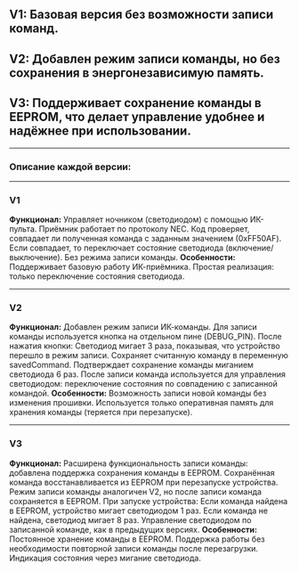 ## V1: Базовая версия без возможности записи команд.
## V2: Добавлен режим записи команды, но без сохранения в энергонезависимую память.
## V3: Поддерживает сохранение команды в EEPROM, что делает управление удобнее и надёжнее при использовании.
***
### Описание каждой версии:
***
### V1
**Функционал:**
Управляет ночником (светодиодом) с помощью ИК-пульта.
Приёмник работает по протоколу NEC.
Код проверяет, совпадает ли полученная команда с заданным значением (0xFF50AF). Если совпадает, то переключает состояние светодиода (включение/выключение).
Без режима записи команды. 
**Особенности:**
Поддерживает базовую работу ИК-приёмника.
Простая реализация: только переключение состояния светодиода.
***
### V2
**Функционал:**
Добавлен режим записи ИК-команды.
Для записи команды используется кнопка на отдельном пине (DEBUG_PIN).
После нажатия кнопки:
Светодиод мигает 3 раза, показывая, что устройство перешло в режим записи.
Сохраняет считанную команду в переменную savedCommand.
Подтверждает сохранение команды миганием светодиода 6 раз.
После записи команда используется для управления светодиодом: переключение состояния по совпадению с записанной командой.
**Особенности:**
Возможность записи новой команды без изменения прошивки.
Используется только оперативная память для хранения команды (теряется при перезапуске).
***
### V3
**Функционал:**
Расширена функциональность записи команды: добавлена поддержка сохранения команды в EEPROM.
Сохранённая команда восстанавливается из EEPROM при перезапуске устройства.
Режим записи команды аналогичен V2, но после записи команда сохраняется в EEPROM.
При запуске устройства:
Если команда найдена в EEPROM, устройство мигает светодиодом 1 раз.
Если команда не найдена, светодиод мигает 8 раз.
Управление светодиодом по записанной команде, как в предыдущих версиях.
**Особенности:**
Постоянное хранение команды в EEPROM.
Поддержка работы без необходимости повторной записи команды после перезагрузки.
Индикация состояния через мигание светодиода.
